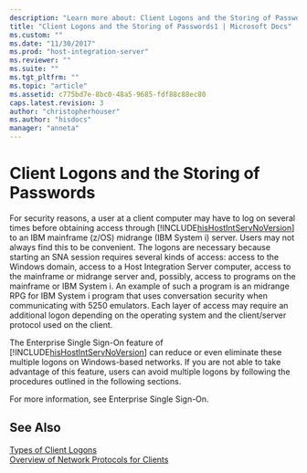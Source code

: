 ```yaml
---
description: "Learn more about: Client Logons and the Storing of Passwords"
title: "Client Logons and the Storing of Passwords1 | Microsoft Docs"
ms.custom: ""
ms.date: "11/30/2017"
ms.prod: "host-integration-server"
ms.reviewer: ""
ms.suite: ""
ms.tgt_pltfrm: ""
ms.topic: "article"
ms.assetid: c775bd7e-8bc0-48a5-9685-fdf88c88ec80
caps.latest.revision: 3
author: "christopherhouser"
ms.author: "hisdocs"
manager: "anneta"
---
```

# Client Logons and the Storing of Passwords
For security reasons, a user at a client computer may have to log on several times before obtaining access through [!INCLUDE[hisHostIntServNoVersion](../includes/hishostintservnoversion-md.md)] to an IBM mainframe (z/OS) midrange (IBM System i) server. Users may not always find this to be convenient. The logons are necessary because starting an SNA session requires several kinds of access: access to the Windows domain, access to a Host Integration Server computer, access to the mainframe or midrange server and, possibly, access to programs on the mainframe or IBM System i. An example of such a program is an midrange RPG for IBM System i program that uses conversation security when communicating with 5250 emulators. Each layer of access may require an additional logon depending on the operating system and the client/server protocol used on the client.  
  
 The Enterprise Single Sign-On feature of [!INCLUDE[hisHostIntServNoVersion](../includes/hishostintservnoversion-md.md)] can reduce or even eliminate these multiple logons on Windows-based networks. If you are not able to take advantage of this feature, users can avoid multiple logons by following the procedures outlined in the following sections.  
  
 For more information, see Enterprise Single Sign-On.  
  
## See Also  
 [Types of Client Logons](../core/types-of-client-logons1.md)   
 [Overview of Network Protocols for Clients](../core/overview-of-network-protocols-for-clients2.md)
